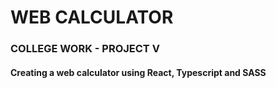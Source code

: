 # WEB CALCULATOR
### COLLEGE WORK - PROJECT V
#### Creating a web calculator using React, Typescript and SASS

